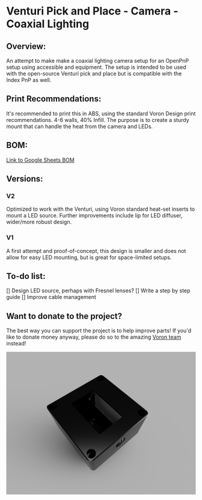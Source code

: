 # Venturi Pick and Place - Camera - Coaxial Lighting

## Overview:
An attempt to make make a coaxial lighting camera setup for an OpenPnP setup using accessible and equipment.
The setup is intended to be used with the open-source Venturi pick and place but is compatible with the Index PnP as well. 

## Print Recommendations:
It's recommended to print this in ABS, using the standard Voron Design print recommendations.
4-6 walls, 40% Infill. The purpose is to create a sturdy mount that can handle the heat from the camera and LEDs.


## BOM:
[Link to Google Sheets BOM](https://docs.google.com/spreadsheets/d/1D1hoAl91Vej7W7oMimbHd9n2eGIAGP6pNwO8Y0FJvNI/edit?usp=sharing)



## Versions:
### V2
Optimized to work with the Venturi, using Voron standard heat-set inserts to mount a LED source. Further improvements include lip for LED diffuser, wider/more robust design.

### V1
A first attempt and proof-of-concept, this design is smaller and does not allow for easy LED mounting, but is great for space-limited setups.


## To-do list:
[] Design LED source, perhaps with Fresnel lenses?
[] Write a step by step guide
[] Improve cable management


## Want to donate to the project?
The best way you can support the project is to help improve parts! If you'd like to donate money anyway, please do so to the amazing [Voron team](https://vorondesign.com) instead!

[![Prototype](https://github.com/Oakman-Dev/Venturi/blob/main/Inspection%20Camera/Coaxial%20Lighting/V1/Images/V1-Prototype.jpg)](https://github.com/Oakman-Industries/Venturi/)
